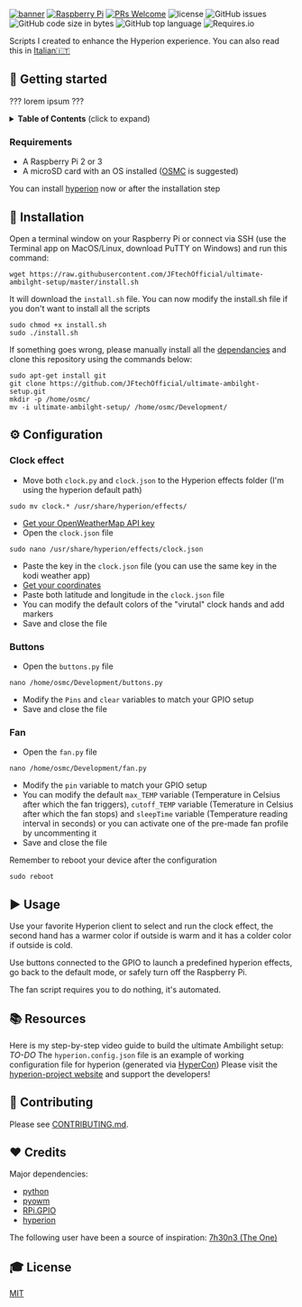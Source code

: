 [![banner](https://dl.dropboxusercontent.com/s/xbczn9daprt7q2i/banner.png?dl=0 "banner with JFtech logo & social")](https://linktr.ee/jftechofficial)
[![Raspberry Pi](https://img.shields.io/badge/made%20for-Raspberry%20Pi-red.svg)](https://www.raspberrypi.org) [![PRs Welcome](https://img.shields.io/badge/PRs-welcome-brightgreen.svg)](http://makeapullrequest.com) ![license](https://img.shields.io/github/license/JFtechOfficial/ultimate-ambilght-setup.svg) ![GitHub issues](https://img.shields.io/github/issues/JFtechOfficial/ultimate-ambilght-setup.svg) ![GitHub code size in bytes](https://img.shields.io/github/languages/code-size/JFtechOfficial/ultimate-ambilght-setup.svg) ![GitHub top language](https://img.shields.io/github/languages/top/JFtechOfficial/ultimate-ambilght-setup.svg) ![Requires.io](https://img.shields.io/requires/github/JFtechOfficial/ultimate-ambilght-setup.svg)

Scripts I created to enhance the Hyperion experience. You can also read this in [Italian🇮🇹](README-it-IT.md)

## 🚀 Getting started
??? lorem ipsum ???
<details>
 <summary><strong>Table of Contents</strong> (click to expand)</summary>

* [Getting started](#-getting-started)
* [Installation](#-installation)
* [Configuration](#️-configuration)
* [Usage](#️-usage)
* [Resources](#-resources)
* [Contributing](#-contributing)
* [Credits](#️-credits)
* [License](#-license)
</details>

### Requirements
* A Raspberry Pi 2 or 3
* A microSD card with an OS installed ([OSMC](https://osmc.tv/download/) is suggested)

You can install [hyperion](https://hyperion-project.org) now or after the installation step




## 💾 Installation
Open a terminal window on your Raspberry Pi or connect via SSH (use the Terminal app on MacOS/Linux, download PuTTY on Windows) and run this command:
```shell
wget https://raw.githubusercontent.com/JFtechOfficial/ultimate-ambilght-setup/master/install.sh
```
 It will download the `install.sh` file. You can now modify the install.sh file if you don't want to install all the scripts

```shell
sudo chmod +x install.sh
sudo ./install.sh
```
If something goes wrong, please manually install all the [dependancies](#️-credits) and clone this repository using the commands below:
```shell
sudo apt-get install git
git clone https://github.com/JFtechOfficial/ultimate-ambilght-setup.git
mkdir -p /home/osmc/
mv -i ultimate-ambilght-setup/ /home/osmc/Development/
```

## ⚙️ Configuration

### Clock effect
* Move both `clock.py` and `clock.json` to the Hyperion effects folder (I'm using the hyperion default path)
```shell
sudo mv clock.* /usr/share/hyperion/effects/
```
* [Get your OpenWeatherMap API key](http://openweathermap.org/appid) 
* Open the `clock.json` file
```shell
sudo nano /usr/share/hyperion/effects/clock.json
```
* Paste the key in the `clock.json` file (you can use the same key in the kodi weather app)
* [Get your coordinates](https://support.google.com/maps/answer/18539?co=GENIE.Platform%3DDesktop&hl=en&oco=1) 
* Paste both latitude and longitude in the `clock.json` file
* You can modify the default colors of the "virutal" clock hands and add markers
* Save and close the file

### Buttons
* Open the `buttons.py` file
```shell
nano /home/osmc/Development/buttons.py
```
* Modify the `Pins` and `clear` variables to match your GPIO setup
* Save and close the file

### Fan
* Open the `fan.py` file
```shell
nano /home/osmc/Development/fan.py
```
* Modify the `pin` variable to match your GPIO setup
* You can modify the default `max_TEMP` variable (Temperature in Celsius after which the fan triggers),
`cutoff_TEMP` variable (Temerature in Celsius after which the fan stops) and `sleepTime` variable (Temperature reading interval in seconds) or you can activate one of the pre-made fan profile by uncommenting it
* Save and close the file


Remember to reboot your device after the configuration
```shell
sudo reboot
```

## ▶️ Usage

Use your favorite Hyperion client to select and run the clock effect, the second hand has a warmer color if outside is warm and it has a colder color if outside is cold.

Use buttons connected to the GPIO to launch a predefined hyperion effects, go back to the default mode, or safely turn off the Raspberry Pi.

The fan script requires you to do nothing, it's automated.


## 📚 Resources
Here is my step-by-step video guide to build the ultimate Ambilight setup: *TO-DO*
The `hyperion.config.json` file is an example of working configuration file for hyperion (generated via [HyperCon](https://github.com/hyperion-project/hypercon))
Please visit the [hyperion-project website](https://hyperion-project.org) and support the developers!

## 🎁 Contributing

Please see [CONTRIBUTING.md](./CONTRIBUTING.md).

## ❤️ Credits

Major dependencies:
* [python](https://www.python.org)
* [pyowm](https://github.com/csparpa/pyowm)
* [RPi.GPIO](https://sourceforge.net/projects/raspberry-gpio-python/)
* [hyperion](https://github.com/hyperion-project/hyperion)

The following user have been a source of inspiration: [7h30n3 (The One)](https://github.com/7h30n3)


## 🎓 License

[MIT](http://webpro.mit-license.org/)


